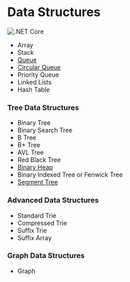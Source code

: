 # Data Structures

![.NET Core](https://github.com/pavankoppineni/data_structures/workflows/.NET%20Core/badge.svg)

* Array
* Stack
* [Queue](./src/DataStructures/Queue)
* [Circular Queue](./src/DataStructures/CircularQueue)
* Priority Queue
* Linked Lists
* Hash Table

### Tree Data Structures

* Binary Tree
* Binary Search Tree
* B Tree
* B+ Tree
* AVL Tree
* Red Black Tree
* [Binary Heap](./src/Heap)
* Binary Indexed Tree or Fenwick Tree
* [Segment Tree](./src/DataStructures/Tree/SegmentTree)

### Advanced Data Structures

* Standard Trie
* Compressed Trie
* Suffix Trie
* Suffix Array

### Graph Data Structures

* Graph
